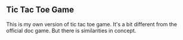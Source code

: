 ## Tic Tac Toe Game
This is my own version of tic tac toe game. It's a bit different from the official doc game. But there is similarities in concept.
